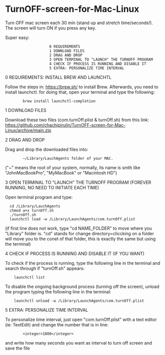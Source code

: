 # TurnOFF-screen-for-Mac-Linux
Turn OFF mac screen each 30 min (stand up and stretch time/seconds!). The screen will turn ON if you press any key.



Super easy:

                        0 REQUIREMENTS 
                        1 DOWNLOAD FILES
                        2 DRAG AND DROP
                        3 OPEN TERMINAL TO "LAUNCH" THE TURNOFF PROGRAM 
                        4 CHECK IF PROCESS IS RUNNING AND DISABLE IT 
                        5 EXTRA: PERSONALIZE TIME INTERVAL

0 REQUIREMENTS: INSTALL BREW AND LAUNCHTL

Follow the steps in: https://brew.sh/ to install Brew.
Afterwards, you need to install launchctl. for doing that, open your terminal and type the following:

            brew install launchctl-completion


1 DOWNLOAD FILES

 Download these two files (com.turnOff.plist & turnOff.sh) from this link:
              https://github.com/chachipirulin/TurnOFF-screen-for-Mac-Linux/archive/main.zip
            

2 DRAG AND DROP

Drag and drop the downloaded files into: 

            ~/Library/LauchAgents folder of your MAC.
            
("~" means the root of your system, normally, its name is smth like "JohnMacBookPro", "MyMacBook" or "Macintosh HD")
            

3 OPEN TERMINAL TO "LAUNCH" THE TURNOFF PROGRAM (FOREVER RUNNING, NO NEED TO INITIATE EACH TIME)

Open terminal program and type:

      cd /Library/LauchAgents
      chmod a+x turnOff.sh
      ./turnOff.sh    
      launchctl load -w /Library/LaunchAgents/com.turnOff.plist
      
(if first line does not work, type "cd NAME_FOLDER" to move where you "Library" folder is. "cd" stands for change directory=cliccking on a folder will move you to the conet of that folder, this is exactly the same but using the terminal)
      

4 CHECK IF PROCESS IS RUNNING AND DISABLE IT (IF YOU WANT)

To check if the process is running, type the following line in the terminal and search through if "turnOff.sh" appears:

        launchctl list


To disable the ongoing background process (turning off the screen), unload the program typing the following line in the terminal:

        launchctl unload -w /Library/LaunchAgents/com.turnOff.plist
        
5 EXTRA: PERSONALIZE TIME INTERVAL  

To personalize time interval, just open "com.turnOff.plist" with a text editor (ie: TextEdit) and change the number that is in line:
      
            <integer>1800</integer>

and write how many seconds you want as interval to turn off screen and save the file
